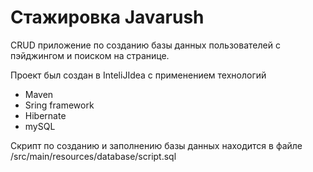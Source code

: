 # Стажировка Javarush

CRUD приложение по созданию базы данных пользователей с пэйджингом и поиском на странице.

Проект был создан в InteliJIdea с применением технологий

- Maven
- Sring framework
- Hibernate
- mySQL

Скрипт по созданию и заполнению базы данных находится в файле /src/main/resources/database/script.sql
